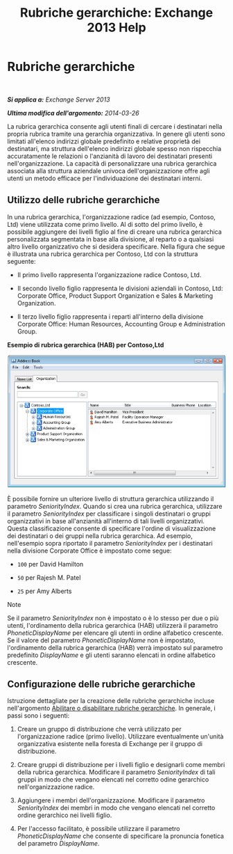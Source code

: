 ﻿---
title: 'Rubriche gerarchiche: Exchange 2013 Help'
TOCTitle: Rubriche gerarchiche
ms:assetid: a1d277a0-5437-40af-aade-e4730a0d1308
ms:mtpsurl: https://technet.microsoft.com/it-it/library/Ff629379(v=EXCHG.150)
ms:contentKeyID: 50481346
ms.date: 05/22/2018
mtps_version: v=EXCHG.150
ms.translationtype: MT
---

# Rubriche gerarchiche

 

_**Si applica a:** Exchange Server 2013_

_**Ultima modifica dell'argomento:** 2014-03-26_

La rubrica gerarchica consente agli utenti finali di cercare i destinatari nella propria rubrica tramite una gerarchia organizzativa. In genere gli utenti sono limitati all'elenco indirizzi globale predefinito e relative proprietà dei destinatari, ma struttura dell'elenco indirizzi globale spesso non rispecchia accuratamente le relazioni o l'anzianità di lavoro dei destinatari presenti nell'organizzazione. La capacità di personalizzare una rubrica gerarchica associata alla struttura aziendale univoca dell'organizzazione offre agli utenti un metodo efficace per l'individuazione dei destinatari interni.

## Utilizzo delle rubriche gerarchiche

In una rubrica gerarchica, l'organizzazione radice (ad esempio, Contoso, Ltd) viene utilizzata come primo livello. Al di sotto del primo livello, è possibile aggiungere dei livelli figlio al fine di creare una rubrica gerarchica personalizzata segmentata in base alla divisione, al reparto o a qualsiasi altro livello organizzativo che si desidera specificare. Nella figura che segue è illustrata una rubrica gerarchica per Contoso, Ltd con la struttura seguente:

  - Il primo livello rappresenta l'organizzazione radice Contoso, Ltd.

  - Il secondo livello figlio rappresenta le divisioni aziendali in Contoso, Ltd: Corporate Office, Product Support Organization e Sales & Marketing Organization.

  - Il terzo livello figlio rappresenta i reparti all'interno della divisione Corporate Office: Human Resources, Accounting Group e Administration Group.

**Esempio di rubrica gerarchica (HAB) per Contoso,Ltd**

![Finestra di dialogo della rubrica gerarchica](images/Ff629379.d8cc782f-61cd-44c4-9c74-432ebea0c3db(EXCHG.150).gif "Finestra di dialogo della rubrica gerarchica")

È possibile fornire un ulteriore livello di struttura gerarchica utilizzando il parametro *SeniorityIndex*. Quando si crea una rubrica gerarchica, utilizzare il parametro *SeniorityIndex* per classificare i singoli destinatari o gruppi organizzativi in base all'anzianità all'interno di tali livelli organizzativi. Questa classificazione consente di specificare l'ordine di visualizzazione dei destinatari o dei gruppi nella rubrica gerarchica. Ad esempio, nell'esempio sopra riportato il parametro *SeniorityIndex* per i destinatari nella divisione Corporate Office è impostato come segue:

  - `100` per David Hamilton

  - `50` per Rajesh M. Patel

  - `25` per Amy Alberts


> [!NOTE]
> Se il parametro <EM>SeniorityIndex</EM> non è impostato o è lo stesso per due o più utenti, l'ordinamento della rubrica gerarchica (HAB) utilizzerà il parametro <EM>PhoneticDisplayName</EM> per elencare gli utenti in ordine alfabetico crescente. Se il valore del parametro <EM>PhoneticDisplayName</EM> non è impostato, l'ordinamento della rubrica gerarchica (HAB) verrà impostato sul parametro predefinito <EM>DisplayName</EM> e gli utenti saranno elencati in ordine alfabetico crescente.



## Configurazione delle rubriche gerarchiche

Istruzione dettagliate per la creazione delle rubriche gerarchiche incluse nell'argomento [Abilitare o disabilitare rubriche gerarchiche](enable-or-disable-hierarchical-address-books-exchange-2013-help.md). In generale, i passi sono i seguenti:

1.  Creare un gruppo di distribuzione che verrà utilizzato per l'organizzazione radice (primo livello). Utilizzare eventualmente un'unità organizzativa esistente nella foresta di Exchange per il gruppo di distribuzione.

2.  Creare gruppi di distribuzione per i livelli figlio e designarli come membri della rubrica gerarchica. Modificare il parametro *SeniorityIndex* di tali gruppi in modo che vengano elencati nel corretto odine gerarchico nell'organizzazione radice.

3.  Aggiungere i membri dell'organizzazione. Modificare il parametro *SeniorityIndex* dei membri in modo che vengano elencati nel corretto ordine gerarchico nei livelli figlio.

4.  Per l'accesso facilitato, è possibile utilizzare il parametro *PhoneticDisplayName* che consente di specificare la pronuncia fonetica del parametro *DisplayName*.

